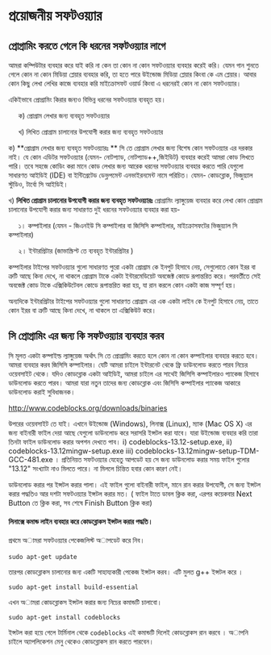 #  প্রয়োজনীয় সফটওয়্যার

##  প্রোগ্রামিং করতে গেলে কি ধরনের সফটওয়্যার লাগে

আমরা কম্পিউটার ব্যবহার করে যাই করি না কেন তা কোন না কোন সফটওয়্যার ব্যবহার করেই করি। যেমন গান শুনতে গেলে কোন না কোন মিডিয়া প্লেয়ার ব্যবহার করি, তা হতে পারে উইন্ডোজ মিডিয়া প্লেয়ার কিংবা কে এম প্লেয়ার। আবার কোন কিছু লেখা লেখির কাজে ব্যবহার করি মাইক্রোসফট ওয়ার্ড কিংবা এ ধরনেরই কোন না কোন সফটওয়্যার।

একিইভাবে প্রোগ্রামিং কিরার জন্যও বিভিন্ন ধরনের সফটওয়্যার ব্যবহৃত হয়।

&nbsp;&nbsp;&nbsp;&nbsp;
ক) প্রোগ্রাম লেখার জন্য ব্যবহৃত সফটওয়্যার

&nbsp;&nbsp;&nbsp;&nbsp;
খ) লিখিত প্রোগ্রাম চালানোর উপযোগী করার জন্য ব্যবহৃত সফটওয়্যার

ক) **প্রোগ্রাম লেখার জন্য ব্যবহৃত সফটওয়্যারঃ **
সি তে প্রোগ্রাম লেখার জন্য বিশেষ কোন সফটওয়্যার এর দরকার নাই। যে কোন এডিটর সফটওয়্যার (যেমন- নোটপ্যাড, নোটপ্যাড++,জিইডিট) ব্যবহার করেই আমরা কোড লিখতে পারি। তবে সহজে কোডিং করা মানে কোড লেখার জন্য আরেক ধরনের সফটওয়্যার ব্যবহার করতে পারি যেগুলো সাধারণত আইডিই (IDE) বা ইন্টিগ্রেটেড ডেভ্লপমেন্ট এনভাইরনমেন্ট নামে পরিচিত। যেমন- কোডব্লোক, ভিজুয়্যাল স্টুডিও, টার্বো সি আইডিই।

খ) **লিখিত প্রোগ্রাম চালানোর উপযোগী করার জন্য ব্যবহৃত সফটওয়্যারঃ**
প্রোগ্রামিং ল্যাঙ্গুয়েজ ব্যবহার করে লেখা কোন প্রোগ্রাম চালানোর উপযোগী করার জন্য সাধারণত দুই ধরনের সফটওয়্যার ব্যবহার করা হয়-

&nbsp;&nbsp;&nbsp;&nbsp;
১। কম্পাইলার (যেমন - জিএনইউ সি কম্পাইলার বা জিসিসি কম্পাইলার, মাইক্রোসফটের ভিজুয়্যাল সি কম্পাইলার)

&nbsp;&nbsp;&nbsp;&nbsp;
২। ইন্টারপ্রিটার (জাভাস্ক্রিপ্ট তে ব্যবহৃত ইন্টারপ্রিটার )

কম্পাইলার টাইপের সফটওয়্যার গুলো সাধারণত পুরো একটা প্রোগ্রাম কে ইনপুট হিসাবে নেয়, সেগুলোতে কোন ইরর বা ত্রুটি আছে কিনা দেখে, না থাকলে প্রোগ্রাম টাকে একটা ইন্টারমেডিয়েট অবজেক্ট কোডে রূপান্তরিত করে। পরবর্তীতে সেই অবজেক্ট কোড টাকে এক্সিকিউটেবল কোডে রূপান্তরিত করা হয়, যা রান করলে কোন একটা কাজ সম্পূর্ণ হয়।

অন্যদিকে ইন্টারপ্রিটার টাইপের সফটওয়্যার গুলো সাধারণত প্রোগ্রাম এর এক একটা লাইন কে ইনপুট হিসাবে নেয়, তাতে কোন ইরর বা ত্রুটি আছে কিনা দেখে, না থাকলে তা এক্সিকিউট করে।

##  সি প্রোগ্রামিং এর জন্য কি সফটওয়্যার ব্যবহার করব

সি মূলত একটা কম্পাইল্ড ল্যাঙ্গুয়েজ অর্থাৎ সি তে প্রোগ্রামিং করতে হলে কোন না কোন কম্পাইলার ব্যবহার করতে হবে। আমরা ব্যবহার করব জিসিসি কম্পাইলার। যেটি আমরা চাইলে ইন্টারনেট থেকে ফ্রি ডাউনলোড করতে পারব নিচের ওয়েবসাইট থেকে। যদিও কোডব্লোক একটা আইডিই, আমরা চাইলে এর সাথেই জিসিসি কম্পাইলারও  প্যাকেজ হিসাবে ডাউনলোড করতে পারব। আমরা যারা নতুন তাদের জন্য কোডব্লোক এবং জিসিসি কম্পাইলার প্যাকেজ আকারে ডাউনলোড করাই সুবিধাজনক।

http://www.codeblocks.org/downloads/binaries

উপরের ওয়েবসাইট তে যাই। এখানে উইন্ডোজ (Windows), লিনাক্স (Linux), ম্যাক  (Mac OS X) এর জন্য বাইনারী ফাইল দেয়া আছে যেগুলো ডাউনলোড করে সরাসরি ইন্সটল করা যাবে।  যারা উইন্ডোজ ব্যবহার করি তারা তিনটা ফাইল ডাউনলোড করার অপশন দেখতে পাব।  i) codeblocks-13.12-setup.exe, ii) codeblocks-13.12mingw-setup.exe iii) codeblocks-13.12mingw-setup-TDM-GCC-481.exe ।  প্রতিনিয়ত  সফটওয়্যার যেহেতু আপডেট হয় সে জন্য  ডাউনলোড করার সময় ফাইল গুলোর "13.12" সংখ্যাটা নাও মিলতে পারে। না মিললে চিন্তিত হবার কোন কারণ নেই।

ডাউনলোড করার পর ইন্সটল করার পালা। এই ফাইল গুলো বাইনারী ফাইল, মানে রান করার উপযোগী, সে জন্য ইন্সটল করার পদ্ধতিও আর দশটা সফটওয়্যার ইন্সটল করার মত।  ( ফাইল টাতে ডাবল ক্লিক করা, এরপর কয়েকবার Next Button তে ক্লিক করা, সব শেষে Finish Button ক্লিক করা)

#### লিনাক্সে কমান্ড লাইন ব্যবহার করে কোডব্লোকস ইন্সটল করার পদ্ধতি।

প্রথমে অামরা সফটওয়্যার পেকেজলিস্ট অাপডেট করে নিব। 

‍`sudo apt-get update`

তারপর কোডব্লোকস চালানোর জন্য একটি সাহায্যকারী পেকেজ ইন্সটল করব। এটি মুলত g++ ইন্সটল করে । 

`sudo apt-get install build-essential`

এখন অামরা কোডব্লোকস ইন্সটল করার জন্য নিচের কমান্ডটি চালাবো। 

`sudo apt-get install codeblocks`

ইন্সটল করা হয়ে গেলে টার্মিনাল থেকে `codeblocks` এই কমান্ডটি দিলেই কোডব্লোকস রান করবে । অাপনি চাইলে অ্যাপলিকেশন মেনু থেকেও কোডব্লোকস রান করতে পারবেন। 


